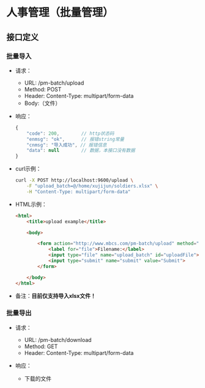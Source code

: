 # 人事管理（批量管理）

## 接口定义

### 批量导入

- 请求：
    - URL: /pm-batch/upload
    - Method: POST
    - Header: Content-Type: multipart/form-data
    - Body:（文件）

- 响应：
    ```js
    {
        "code": 200,        // http状态码
        "enmsg": "ok",      // 报错string常量 
        "cnmsg": "导入成功", // 报错信息
        "data": null        // 数据，本接口没有数据
    }
    ```

- curl示例：

    ```bash
    curl -X POST http://localhost:9600/upload \
        -F "upload_batch=@/home/xujijun/soldiers.xlsx" \
        -H "Content-Type: multipart/form-data"
    ```

- HTML示例：

    ```html
    <html>
        <title>upload example</title>

        <body>

            <form action="http://www.mbcs.com/pm-batch/upload" method="post" enctype="multipart/form-data">
                <label for="file">Filename:</label>
                <input type="file" name="upload_batch" id="uploadFile">
                <input type="submit" name="submit" value="Submit">
            </form>

        </body>
    </html>
    ```

- 备注：**目前仅支持导入xlsx文件！**


### 批量导出

- 请求：
    - URL: /pm-batch/download
    - Method: GET
    - Header: Content-Type: multipart/form-data

- 响应：
    - 下载的文件